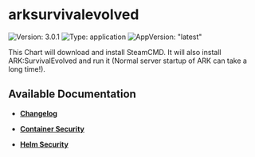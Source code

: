# arksurvivalevolved

![Version: 3.0.1](https://img.shields.io/badge/Version-3.0.1-informational?style=flat-square) ![Type: application](https://img.shields.io/badge/Type-application-informational?style=flat-square) ![AppVersion: "latest"](https://img.shields.io/badge/AppVersion-"latest"-informational?style=flat-square)

This Chart will download and install SteamCMD. It will also install ARK:SurvivalEvolved and run it (Normal server startup of ARK can take a long time!).

## Available Documentation

- [**Changelog**](CHANGELOG)

- [**Container Security**](container-security)

- [**Helm Security**](helm-security)

